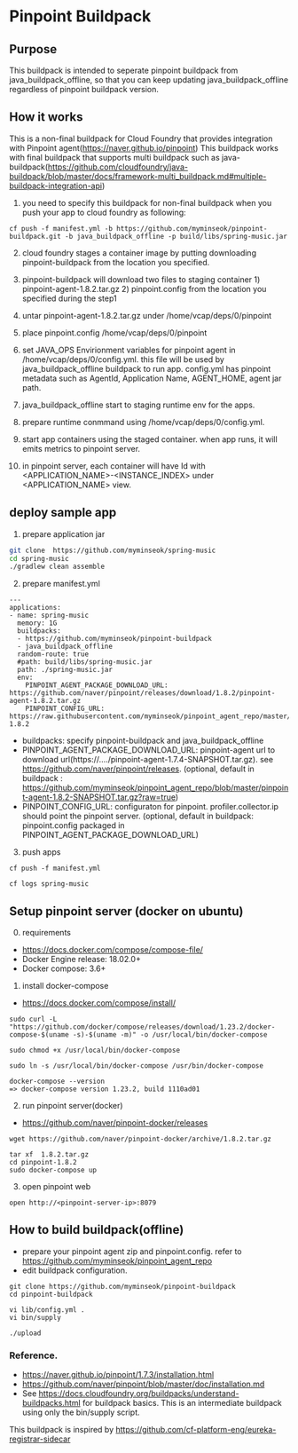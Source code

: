 # Pinpoint Buildpack 
## Purpose
This buildpack is intended to seperate pinpoint buildpack from java_buildpack_offline, so that you can keep updating java_buildpack_offline regardless of pinpoint buildpack version.

## How it works
This is a non-final buildpack for Cloud Foundry that provides integration with Pinpoint agent(https://naver.github.io/pinpoint)
This buildpack works with final buildpack that supports multi buildpack such as java-buildpack(https://github.com/cloudfoundry/java-buildpack/blob/master/docs/framework-multi_buildpack.md#multiple-buildpack-integration-api)
1. you need to specify this buildpack for non-final buildpack when you push your app to cloud foundry as following:
```
cf push -f manifest.yml -b https://github.com/myminseok/pinpoint-buildpack.git -b java_buildpack_offline -p build/libs/spring-music.jar
```
2. cloud foundry stages a container image by putting  downloading pinpoint-buildpack from the location you specified.
3. pinpoint-buildpack will download two files to staging container 1) pinpoint-agent-1.8.2.tar.gz 2) pinpoint.config from the location you specified during the step1
4. untar pinpoint-agent-1.8.2.tar.gz under /home/vcap/deps/0/pinpoint
5. place pinpoint.config  /home/vcap/deps/0/pinpoint
6. set JAVA_OPS Envirionment variables for pinpoint agent in /home/vcap/deps/0/config.yml. this file will be used by java_buildpack_offline buildpack to run app. config.yml has pinpoint metadata such as AgentId, Application Name, AGENT_HOME, agent jar path.
7. java_buildpack_offline start to staging runtime env for the apps.
8. prepare runtime conmmand using /home/vcap/deps/0/config.yml.

9. start  app containers using the staged container. when app runs, it will emits metrics to pinpoint server.
10. in pinpoint server, each container will have Id with <APPLICATION_NAME>-<INSTANCE_INDEX> under <APPLICATION_NAME> view.


## deploy sample app

1. prepare application jar
```sh
git clone  https://github.com/myminseok/spring-music
cd spring-music
./gradlew clean assemble
```
2. prepare manifest.yml

```
---
applications:
- name: spring-music
  memory: 1G
  buildpacks:
  - https://github.com/myminseok/pinpoint-buildpack
  - java_buildpack_offline
  random-route: true
  #path: build/libs/spring-music.jar
  path: ./spring-music.jar
  env:
    PINPOINT_AGENT_PACKAGE_DOWNLOAD_URL: https://github.com/naver/pinpoint/releases/download/1.8.2/pinpoint-agent-1.8.2.tar.gz
    PINPOINT_CONFIG_URL: https://raw.githubusercontent.com/myminseok/pinpoint_agent_repo/master/pinpoint.config-1.8.2
```
- buildpacks: specify pinpoint-buildpack and java_buildpack_offline
- PINPOINT_AGENT_PACKAGE_DOWNLOAD_URL: pinpoint-agent url to download url(https://..../pinpoint-agent-1.7.4-SNAPSHOT.tar.gz). see https://github.com/naver/pinpoint/releases. (optional, default in buildpack : https://github.com/myminseok/pinpoint_agent_repo/blob/master/pinpoint-agent-1.8.2-SNAPSHOT.tar.gz?raw=true)
- PINPOINT_CONFIG_URL: configuraton for pinpoint. profiler.collector.ip should point the pinpoint server. (optional, default in buildpack: pinpoint.config packaged in PINPOINT_AGENT_PACKAGE_DOWNLOAD_URL)

3. push apps
```
cf push -f manifest.yml

cf logs spring-music
```



## Setup pinpoint server (docker on ubuntu)
0. requirements
- https://docs.docker.com/compose/compose-file/
- Docker Engine release: 18.02.0+
- Docker compose: 3.6+

1. install docker-compose
- https://docs.docker.com/compose/install/
```
sudo curl -L "https://github.com/docker/compose/releases/download/1.23.2/docker-compose-$(uname -s)-$(uname -m)" -o /usr/local/bin/docker-compose

sudo chmod +x /usr/local/bin/docker-compose

sudo ln -s /usr/local/bin/docker-compose /usr/bin/docker-compose

docker-compose --version
=> docker-compose version 1.23.2, build 1110ad01

```

2. run pinpoint server(docker)
- https://github.com/naver/pinpoint-docker/releases
```
wget https://github.com/naver/pinpoint-docker/archive/1.8.2.tar.gz

tar xf  1.8.2.tar.gz
cd pinpoint-1.8.2
sudo docker-compose up

```

3. open pinpoint web
```
open http://<pinpoint-server-ip>:8079
```  


## How to build buildpack(offline)
- prepare your pinpoint agent zip and pinpoint.config. refer to https://github.com/myminseok/pinpoint_agent_repo
- edit buildpack configuration.
```
git clone https://github.com/myminseok/pinpoint-buildpack
cd pinpoint-buildpack

vi lib/config.yml . 
vi bin/supply

./upload

```
  
### Reference.
- https://naver.github.io/pinpoint/1.7.3/installation.html
- https://github.com/naver/pinpoint/blob/master/doc/installation.md
- See https://docs.cloudfoundry.org/buildpacks/understand-buildpacks.html for buildpack basics. This is an intermediate buildpack using only the bin/supply script.

This buildpack is inspired by https://github.com/cf-platform-eng/eureka-registrar-sidecar



